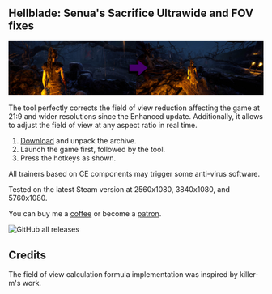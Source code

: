 ## Hellblade: Senua's Sacrifice Ultrawide and FOV fixes
![](preview.jpg)

The tool perfectly corrects the field of view reduction affecting the game at 21:9 and wider resolutions since the Enhanced update.
Additionally, it allows to adjust the field of view at any aspect ratio in real time.

1. [Download](/../../releases) and unpack the archive.
2. Launch the game first, followed by the tool.
3. Press the hotkeys as shown.

All trainers based on CE components may trigger some anti-virus software.

Tested on the latest Steam version at 2560x1080, 3840x1080, and 5760x1080.

You can buy me a [coffee](https://ko-fi.com/rozziroxx) or become a [patron](https://www.patreon.com/rozzi).

![GitHub all releases](https://img.shields.io/github/downloads/RoseTheFlower/HellbladeUltrawide/total?style=flat-square)

## Credits
The field of view calculation formula implementation was inspired by killer-m's work.
